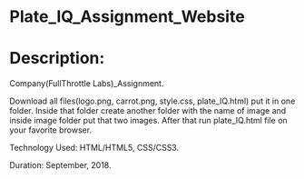 # Plate_IQ_Assignment_Website
# Description:

Company(FullThrottle Labs)_Assignment.

Download all files(logo.png, carrot.png, style.css, plate_IQ.html) put it in one folder.
Inside that folder create another folder with the name of image and inside image folder put that two images.
After that run plate_IQ.html file on your favorite browser. 

Technology Used: HTML/HTML5, CSS/CSS3.

Duration: September, 2018.
